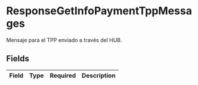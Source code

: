 # ResponseGetInfoPaymentTppMessages

Mensaje para el TPP enviado a través del HUB.


## Fields

| Field       | Type        | Required    | Description |
| ----------- | ----------- | ----------- | ----------- |